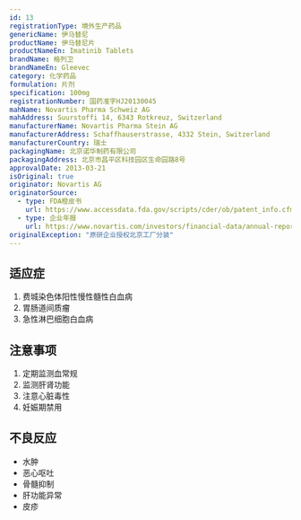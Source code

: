 ```yaml
---
id: 13
registrationType: 境外生产药品
genericName: 伊马替尼
productName: 伊马替尼片
productNameEn: Imatinib Tablets
brandName: 格列卫
brandNameEn: Gleevec
category: 化学药品
formulation: 片剂
specification: 100mg
registrationNumber: 国药准字HJ20130045
mahName: Novartis Pharma Schweiz AG
mahAddress: Suurstoffi 14, 6343 Rotkreuz, Switzerland
manufacturerName: Novartis Pharma Stein AG
manufacturerAddress: Schaffhauserstrasse, 4332 Stein, Switzerland
manufacturerCountry: 瑞士
packagingName: 北京诺华制药有限公司
packagingAddress: 北京市昌平区科技园区生命园路8号
approvalDate: 2013-03-21
isOriginal: true
originator: Novartis AG
originatorSource:
  - type: FDA橙皮书
    url: https://www.accessdata.fda.gov/scripts/cder/ob/patent_info.cfm?Product_No=001&Appl_No=021588
  - type: 企业年报
    url: https://www.novartis.com/investors/financial-data/annual-reports
originalException: "原研企业授权北京工厂分装"
---
```


## 适应症

1. 费城染色体阳性慢性髓性白血病
2. 胃肠道间质瘤
3. 急性淋巴细胞白血病

## 注意事项

1. 定期监测血常规
2. 监测肝肾功能
3. 注意心脏毒性
4. 妊娠期禁用

## 不良反应

- 水肿
- 恶心呕吐
- 骨髓抑制
- 肝功能异常
- 皮疹 